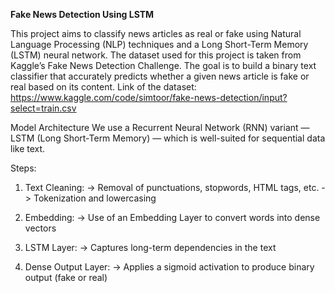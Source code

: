 **Fake News Detection Using LSTM**

This project aims to classify news articles as real or fake using Natural Language Processing (NLP) techniques and a Long Short-Term Memory (LSTM) neural network. The dataset used for this project is taken from Kaggle’s Fake News Detection Challenge. The goal is to build a binary text classifier that accurately predicts whether a given news article is fake or real based on its content.
Link of the dataset: https://www.kaggle.com/code/simtoor/fake-news-detection/input?select=train.csv

Model Architecture
We use a Recurrent Neural Network (RNN) variant — LSTM (Long Short-Term Memory) — which is well-suited for sequential data like text.

Steps:
1. Text Cleaning:
  -> Removal of punctuations, stopwords, HTML tags, etc.
  -> Tokenization and lowercasing

2. Embedding:
  -> Use of an Embedding Layer to convert words into dense vectors

3. LSTM Layer:
  -> Captures long-term dependencies in the text

4. Dense Output Layer:
  -> Applies a sigmoid activation to produce binary output (fake or real)
